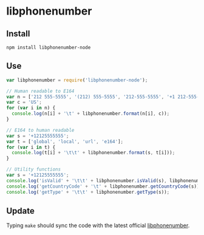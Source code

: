 # libphonenumber

## Install
    npm install libphonenumber-node

## Use

```js
var libphonenumber = require('libphonenumber-node');

// Human readable to E164
var n = ['212 555-5555', '(212) 555-5555', '212-555-5555', '+1 212-555-5555'];
var c = 'US';
for (var i in n) {
  console.log(n[i] + '\t' + libphonenumber.format(n[i], c));
}

// E164 to human readable
var s = '+12125555555';
var t = ['global', 'local', 'url', 'e164'];
for (var i in t) {
  console.log(t[i] + '\t\t' + libphonenumber.format(s, t[i]));
}

// Utility functions
var s = '+12125555555';
console.log('isValid' + '\t\t' + libphonenumber.isValid(s), libphonenumber.isValid('foo'));
console.log('getCountryCode' + '\t' + libphonenumber.getCountryCode(s));
console.log('getType' + '\t\t' + libphonenumber.getType(s));
```

## Update

Typing `make` should sync the code with the latest official [libphonenumber](https://github.com/googlei18n/libphonenumber).
